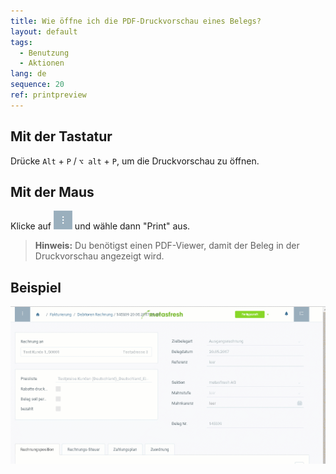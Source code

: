 ```yaml
---
title: Wie öffne ich die PDF-Druckvorschau eines Belegs?
layout: default
tags:
  - Benutzung
  - Aktionen
lang: de
sequence: 20
ref: printpreview
---
```


## Mit der Tastatur
Drücke `Alt` + `P` / `⌥ alt` + `P`, um die Druckvorschau zu öffnen.

## Mit der Maus
Klicke auf ![](assets/actionsmenu_WebUI.png) und wähle dann "Print" aus.
 >**Hinweis:** Du benötigst einen PDF-Viewer, damit der Beleg in der Druckvorschau angezeigt wird.

## Beispiel
![](assets/druckvorschau.gif)
